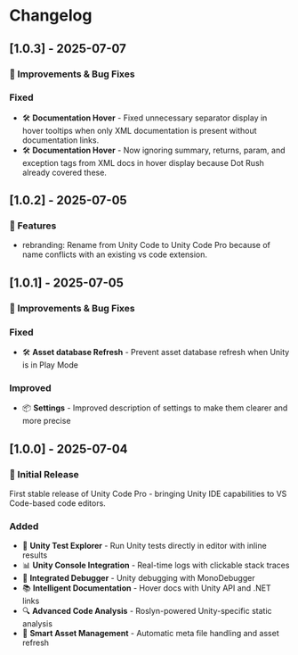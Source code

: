 # Changelog

## [1.0.3] - 2025-07-07

### 🔧 Improvements & Bug Fixes

### Fixed
- 🛠️ **Documentation Hover** - Fixed unnecessary separator display in hover tooltips when only XML documentation is present without documentation links. 
- 🛠️ **Documentation Hover** - Now ignoring summary, returns, param, and exception tags from XML docs in hover display because Dot Rush already covered these.

## [1.0.2] - 2025-07-05

### 🚀 Features

-  rebranding: Rename from Unity Code to Unity Code Pro because of name conflicts with an existing vs code extension.

## [1.0.1] - 2025-07-05

### 🔧 Improvements & Bug Fixes

### Fixed
- 🛠️ **Asset database Refresh** - Prevent asset database refresh when Unity is in Play Mode

### Improved
- 📦 **Settings** - Improved description of settings to make them clearer and more precise

## [1.0.0] - 2025-07-04

### 🎉 Initial Release

First stable release of Unity Code Pro - bringing Unity IDE capabilities to VS Code-based code editors.

### Added
- 🧪 **Unity Test Explorer** - Run Unity tests directly in editor with inline results
- 📊 **Unity Console Integration** - Real-time logs with clickable stack traces
- 🐛 **Integrated Debugger** - Unity debugging with MonoDebugger
- 📚 **Intelligent Documentation** - Hover docs with Unity API and .NET links
- 🔍 **Advanced Code Analysis** - Roslyn-powered Unity-specific static analysis
- 🔄 **Smart Asset Management** - Automatic meta file handling and asset refresh
